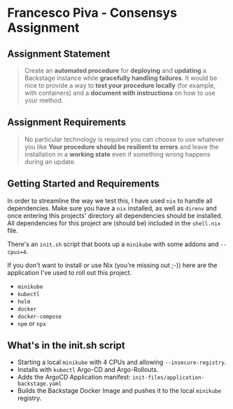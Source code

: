 # Francesco Piva - Consensys Assignment

## Assignment Statement

> Create an **automated procedure** for **deploying** and **updating** a
> Backstage instance while **gracefully handling failures**. It would be nice to
> provide a way to **test your procedure locally** (for example, with containers)
> and a **document with instructions** on how to use your method.

## Assignment Requirements

> No particular technology is required you can choose to use whatever you like
> **Your procedure should be resilient to errors** and leave the installation in
> a **working state** even if something wrong happens during an update.

## Getting Started and Requirements

In order to streamline the way we test this, I have used `nix` to handle all
dependencies. Make sure you have a `nix` installed, as well as `direnv` and
once entering this projects' directory all dependencies should be installed.
All dependencies for this project are (should be) included in the `shell.nix`
file.

There's an `init.sh` script that boots up a `minikube` with some addons and
`--cpus=4`.

If you don't want to install or use Nix (you're missing out ;-)) here are the
application I've used to roll out this project.

- `minikube`
- `kubectl`
- `helm`
- `docker`
- `docker-compose`
- `npm` or `npx`

## What's in the init.sh script

- Starting a local `minikube` with 4 CPUs and allowing `--insecure-registry`.
- Installs with `kubectl` Argo-CD and Argo-Rollouts.
- Adds the ArgoCD Application manifest:  `init-files/application-backstage.yaml`
- Builds the Backstage Docker Image and pushes it to the local `minikube` registry.



<!-- ## Backstage init -->
<!---->
<!-- ```bash -->
<!-- npx @backstage/create-app@latest -->
<!-- ``` -->
<!---->
<!-- Add `.dockerignore` to create backstage folder -->
<!---->
<!-- Using the multistage docker build for backstage, so any modification is -->
<!-- properly cached and the final image is smaller. -->
<!---->
<!-- We are using PGSQL for testing as well. We're not going to dwell too much on -->
<!-- how to handle properly secrets in this project, we're simply going to define -->
<!-- them in an `.env` file. -->
<!---->
<!-- ```bash -->
<!-- export POSTGRES_USER=postgres -->
<!-- export POSTGRES_PASSWORD=postgres -->
<!-- export POSTGRES_DB=backstage -->
<!-- export POSTGRES_HOST=db -->
<!-- export POSTGRES_PORT=5432 -->
<!-- ``` -->
<!---->
